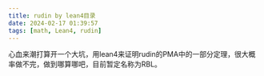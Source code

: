 ```yaml
---
title: rudin by lean4目录
date: 2024-02-17 01:39:57
tags: [math, Lean4, rudin]
---
```

心血来潮打算开一个大坑，用lean4来证明rudin的PMA中的一部分定理，很大概率做不完，做到哪算哪吧，目前暂定名称为RBL。

